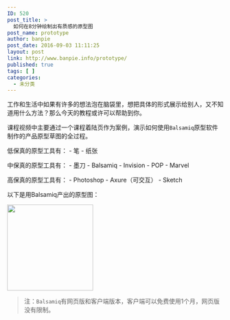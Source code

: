 ```yaml
---
ID: 520
post_title: >
  如何在8分钟绘制出有质感的原型图
post_name: prototype
author: banpie
post_date: 2016-09-03 11:11:25
layout: post
link: http://www.banpie.info/prototype/
published: true
tags: [ ]
categories:
  - 未分类
---
```

工作和生活中如果有许多的想法泡在脑袋里，想把具体的形式展示给别人，又不知道用什么方法？那么今天的教程或许可以帮助到你。

课程视频中主要通过一个课程着陆页作为案例，演示如何使用`Balsamiq`原型软件制作的产品原型草图的全过程。

低保真的原型工具有： - 笔 - 纸张

中保真的原型工具有： - 墨刀 - Balsamiq - Invision - POP - Marvel

高保真的原型工具有： - Photoshop - Axure（可交互） - Sketch

以下是用Balsamiq产出的原型图：

<img class="alignnone size-full wp-image-633" src="http://www.banpie.info/wp-content/uploads/2018/11/d988cddca6e41410.png" width="200" height="200" alt="" />

> 注：`Balsamiq`有网页版和客户端版本，客户端可以免费使用1个月，网页版没有限制。​